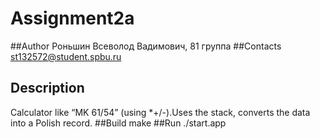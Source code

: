 # Assignment2a
##Author
Роньшин Всеволод Вадимович, 81 группа
##Contacts
st132572@student.spbu.ru
## Description
Calculator like “MK 61/54” (using *+/-).Uses the stack, converts the data into a Polish record.
##Build
make
##Run
./start.app
